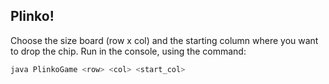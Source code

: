## Plinko!

Choose the size board (row x col) and the starting column where you want to drop the chip.
Run in the console, using the command:

```bash
java PlinkoGame <row> <col> <start_col>
```

